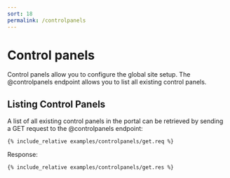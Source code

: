 ```yaml
---
sort: 18
permalink: /controlpanels
---
```


# Control panels

Control panels allow you to configure the global site setup. The @controlpanels endpoint allows you to list all existing control panels.

## Listing Control Panels

A list of all existing control panels in the portal can be retrieved by sending a GET request to the @controlpanels endpoint:

```
{% include_relative examples/controlpanels/get.req %}
```

Response:

```
{% include_relative examples/controlpanels/get.res %}
```
